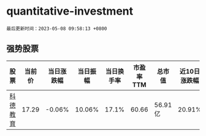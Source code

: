 # quantitative-investment

`最后更新时间：2023-05-08 09:58:13 +0800`

## 强势股票

|股票|当前价|当日涨跌幅|当日振幅|当日换手率|市盈率TTM|总市值|近10日涨跌幅|
|----|----|----|----|----|----|----|----|
|[科德教育](https://xueqiu.com/S/SZ300192)|17.29|-0.06%|10.06%|17.1%|60.66|56.91亿|20.91%|
